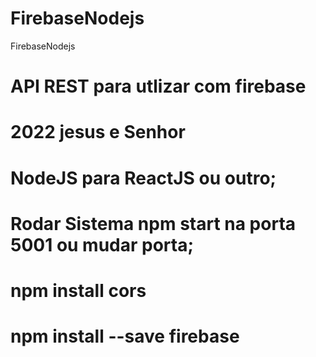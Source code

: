 # FirebaseNodejs
FirebaseNodejs

# API REST para utlizar com firebase
# 2022 jesus e Senhor
# NodeJS para ReactJS ou outro;
# Rodar Sistema npm start na porta 5001 ou mudar porta;
# npm install cors
# npm install --save firebase
